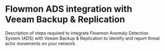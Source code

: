 # Flowmon ADS integration with Veeam Backup & Replication

Description of steps required to integrate Flowmon Anomaly Detection System (ADS) with Veeam Backup & Replication to identify and report threat actor movements on your network.
